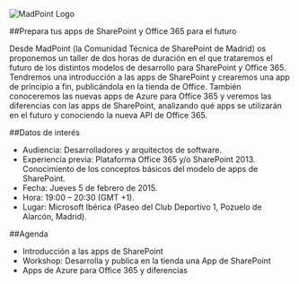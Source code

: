 ![MadPoint Logo](https://media.licdn.com/media/p/2/005/054/171/2dc2bdb.png)

##Prepara tus apps de SharePoint y Office 365 para el futuro

Desde MadPoint (la Comunidad Técnica de SharePoint de Madrid) os proponemos un taller de dos horas de duración en el que trataremos el futuro de los distintos modelos de desarrollo para SharePoint y Office 365. Tendremos una introducción a las apps de SharePoint y crearemos una app de principio a fin, publicándola en la tienda de Office. También conoceremos las nuevas apps de Azure para Office 365 y veremos las diferencias con las apps de SharePoint, analizando qué apps se utilizarán en el futuro y conociendo la nueva API de Office 365.

##Datos de interés
- Audiencia: Desarrolladores y arquitectos de software.
- Experiencia previa: Plataforma Office 365 y/o SharePoint 2013. Conocimiento de los conceptos básicos del modelo de apps de SharePoint.
- Fecha: Jueves 5 de febrero de 2015.
- Hora: 19:00 – 20:30 (GMT +1).
- Lugar: Microsoft Ibérica (Paseo del Club Deportivo 1, Pozuelo de Alarcón, Madrid).

##Agenda
- Introducción a las apps de SharePoint
- Workshop: Desarrolla y publica en la tienda una App de SharePoint
- Apps de Azure para Office 365 y diferencias


